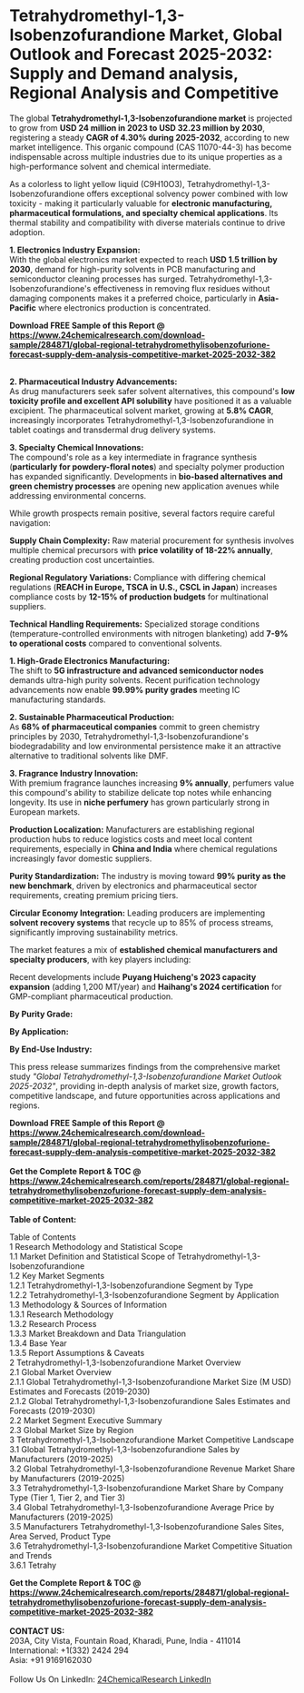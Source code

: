 <h1>Tetrahydromethyl-1,3-Isobenzofurandione Market, Global Outlook and Forecast 2025-2032: Supply and Demand analysis, Regional Analysis and Competitive</h1><p>The global <strong>Tetrahydromethyl-1,3-Isobenzofurandione market</strong> is projected to grow from <strong>USD 24 million in 2023 to USD 32.23 million by 2030</strong>, registering a steady <strong>CAGR of 4.30% during 2025-2032</strong>, according to new market intelligence. This organic compound (CAS 11070-44-3) has become indispensable across multiple industries due to its unique properties as a high-performance solvent and chemical intermediate.</p><p>As a colorless to light yellow liquid (C9H10O3), Tetrahydromethyl-1,3-Isobenzofurandione offers exceptional solvency power combined with low toxicity - making it particularly valuable for <strong>electronic manufacturing, pharmaceutical formulations, and specialty chemical applications</strong>. Its thermal stability and compatibility with diverse materials continue to drive adoption.</p><p><strong>1. Electronics Industry Expansion:</strong><br>
With the global electronics market expected to reach <strong>USD 1.5 trillion by 2030</strong>, demand for high-purity solvents in PCB manufacturing and semiconductor cleaning processes has surged. Tetrahydromethyl-1,3-Isobenzofurandione's effectiveness in removing flux residues without damaging components makes it a preferred choice, particularly in <strong>Asia-Pacific</strong> where electronics production is concentrated.</p><div><b>Download FREE Sample of this Report @ 
            <a href="https://www.24chemicalresearch.com/download-sample/284871/global-regional-tetrahydromethylisobenzofurione-forecast-supply-dem-analysis-competitive-market-2025-2032-382">
            https://www.24chemicalresearch.com/download-sample/284871/global-regional-tetrahydromethylisobenzofurione-forecast-supply-dem-analysis-competitive-market-2025-2032-382</a></b></div><br><p><strong>2. Pharmaceutical Industry Advancements:</strong><br>
As drug manufacturers seek safer solvent alternatives, this compound's <strong>low toxicity profile and excellent API solubility</strong> have positioned it as a valuable excipient. The pharmaceutical solvent market, growing at <strong>5.8% CAGR</strong>, increasingly incorporates Tetrahydromethyl-1,3-Isobenzofurandione in tablet coatings and transdermal drug delivery systems.</p><p><strong>3. Specialty Chemical Innovations:</strong><br>
The compound's role as a key intermediate in fragrance synthesis (<strong>particularly for powdery-floral notes</strong>) and specialty polymer production has expanded significantly. Developments in <strong>bio-based alternatives and green chemistry processes</strong> are opening new application avenues while addressing environmental concerns.</p><p>While growth prospects remain positive, several factors require careful navigation:</p><p><strong>Supply Chain Complexity:</strong> Raw material procurement for synthesis involves multiple chemical precursors with <strong>price volatility of 18-22% annually</strong>, creating production cost uncertainties.</p><p><strong>Regional Regulatory Variations:</strong> Compliance with differing chemical regulations (<strong>REACH in Europe, TSCA in U.S., CSCL in Japan</strong>) increases compliance costs by <strong>12-15% of production budgets</strong> for multinational suppliers.</p><p><strong>Technical Handling Requirements:</strong> Specialized storage conditions (temperature-controlled environments with nitrogen blanketing) add <strong>7-9% to operational costs</strong> compared to conventional solvents.</p><p><strong>1. High-Grade Electronics Manufacturing:</strong><br>
The shift to <strong>5G infrastructure and advanced semiconductor nodes</strong> demands ultra-high purity solvents. Recent purification technology advancements now enable <strong>99.99% purity grades</strong> meeting IC manufacturing standards.</p><p><strong>2. Sustainable Pharmaceutical Production:</strong><br>
As <strong>68% of pharmaceutical companies</strong> commit to green chemistry principles by 2030, Tetrahydromethyl-1,3-Isobenzofurandione's biodegradability and low environmental persistence make it an attractive alternative to traditional solvents like DMF.</p><p><strong>3. Fragrance Industry Innovation:</strong><br>
With premium fragrance launches increasing <strong>9% annually</strong>, perfumers value this compound's ability to stabilize delicate top notes while enhancing longevity. Its use in <strong>niche perfumery</strong> has grown particularly strong in European markets.</p><p><strong>Production Localization:</strong> Manufacturers are establishing regional production hubs to reduce logistics costs and meet local content requirements, especially in <strong>China and India</strong> where chemical regulations increasingly favor domestic suppliers.</p><p><strong>Purity Standardization:</strong> The industry is moving toward <strong>99% purity as the new benchmark</strong>, driven by electronics and pharmaceutical sector requirements, creating premium pricing tiers.</p><p><strong>Circular Economy Integration:</strong> Leading producers are implementing <strong>solvent recovery systems</strong> that recycle up to 85% of process streams, significantly improving sustainability metrics.</p><p>The market features a mix of <strong>established chemical manufacturers and specialty producers</strong>, with key players including:</p><p>Recent developments include <strong>Puyang Huicheng's 2023 capacity expansion</strong> (adding 1,200 MT/year) and <strong>Haihang's 2024 certification</strong> for GMP-compliant pharmaceutical production.</p><p><strong>By Purity Grade:</strong></p><p><strong>By Application:</strong></p><p><strong>By End-Use Industry:</strong></p><p>This press release summarizes findings from the comprehensive market study <em>"Global Tetrahydromethyl-1,3-Isobenzofurandione Market Outlook 2025-2032"</em>, providing in-depth analysis of market size, growth factors, competitive landscape, and future opportunities across applications and regions.</p><div><b>Download FREE Sample of this Report @ 
            <a href="https://www.24chemicalresearch.com/download-sample/284871/global-regional-tetrahydromethylisobenzofurione-forecast-supply-dem-analysis-competitive-market-2025-2032-382">
            https://www.24chemicalresearch.com/download-sample/284871/global-regional-tetrahydromethylisobenzofurione-forecast-supply-dem-analysis-competitive-market-2025-2032-382</a></b></div><br><div><b>Get the Complete Report & TOC @ 
            <a href="https://www.24chemicalresearch.com/reports/284871/global-regional-tetrahydromethylisobenzofurione-forecast-supply-dem-analysis-competitive-market-2025-2032-382">
            https://www.24chemicalresearch.com/reports/284871/global-regional-tetrahydromethylisobenzofurione-forecast-supply-dem-analysis-competitive-market-2025-2032-382</a></b></div><br>
            <b>Table of Content:</b><p>Table of Contents<br />
1 Research Methodology and Statistical Scope<br />
1.1 Market Definition and Statistical Scope of Tetrahydromethyl-1,3-Isobenzofurandione<br />
1.2 Key Market Segments<br />
1.2.1 Tetrahydromethyl-1,3-Isobenzofurandione Segment by Type<br />
1.2.2 Tetrahydromethyl-1,3-Isobenzofurandione Segment by Application<br />
1.3 Methodology & Sources of Information<br />
1.3.1 Research Methodology<br />
1.3.2 Research Process<br />
1.3.3 Market Breakdown and Data Triangulation<br />
1.3.4 Base Year<br />
1.3.5 Report Assumptions & Caveats<br />
2 Tetrahydromethyl-1,3-Isobenzofurandione Market Overview<br />
2.1 Global Market Overview<br />
2.1.1 Global Tetrahydromethyl-1,3-Isobenzofurandione Market Size (M USD) Estimates and Forecasts (2019-2030)<br />
2.1.2 Global Tetrahydromethyl-1,3-Isobenzofurandione Sales Estimates and Forecasts (2019-2030)<br />
2.2 Market Segment Executive Summary<br />
2.3 Global Market Size by Region<br />
3 Tetrahydromethyl-1,3-Isobenzofurandione Market Competitive Landscape<br />
3.1 Global Tetrahydromethyl-1,3-Isobenzofurandione Sales by Manufacturers (2019-2025)<br />
3.2 Global Tetrahydromethyl-1,3-Isobenzofurandione Revenue Market Share by Manufacturers (2019-2025)<br />
3.3 Tetrahydromethyl-1,3-Isobenzofurandione Market Share by Company Type (Tier 1, Tier 2, and Tier 3)<br />
3.4 Global Tetrahydromethyl-1,3-Isobenzofurandione Average Price by Manufacturers (2019-2025)<br />
3.5 Manufacturers Tetrahydromethyl-1,3-Isobenzofurandione Sales Sites, Area Served, Product Type<br />
3.6 Tetrahydromethyl-1,3-Isobenzofurandione Market Competitive Situation and Trends<br />
3.6.1 Tetrahy</p><div><b>Get the Complete Report & TOC @ 
            <a href="https://www.24chemicalresearch.com/reports/284871/global-regional-tetrahydromethylisobenzofurione-forecast-supply-dem-analysis-competitive-market-2025-2032-382">
            https://www.24chemicalresearch.com/reports/284871/global-regional-tetrahydromethylisobenzofurione-forecast-supply-dem-analysis-competitive-market-2025-2032-382</a></b></div><br><b>CONTACT US:</b><br>
            203A, City Vista, Fountain Road, Kharadi, Pune, India - 411014<br>
            International: +1(332) 2424 294<br>
            Asia: +91 9169162030 <br><br>
            Follow Us On LinkedIn: <a href="https://www.linkedin.com/company/24chemicalresearch/">24ChemicalResearch LinkedIn</a>